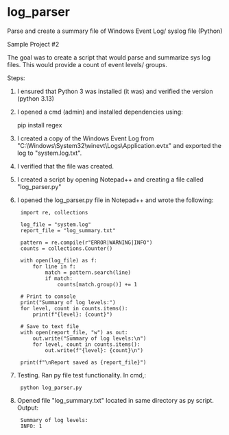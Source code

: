 # log_parser
Parse and create a summary file of Windows Event Log/ syslog file (Python)

Sample Project #2

The goal was to create a script that would parse and summarize sys log files. This would provide a count of event levels/ groups.

Steps:

1. I ensured that Python 3 was installed (it was) and verified the version (python 3.13)
2.  I opened a cmd (admin) and installed dependencies using:

	pip install regex

3. I created a copy of the Windows Event Log from "C:\Windows\System32\winevt\Logs\Application.evtx" and exported the log to "system.log.txt".
4. I verified that the file was created.
5. I created a script by opening Notepad++ and creating a file called "log_parser.py"
6. I opened the log_parser.py file in Notepad++ and wrote the following:

		import re, collections

		log_file = "system.log"
		report_file = "log_summary.txt"

		pattern = re.compile(r"ERROR|WARNING|INFO")
		counts = collections.Counter()

		with open(log_file) as f:
    		for line in f:
        		match = pattern.search(line)
        		if match:
           			counts[match.group()] += 1

		# Print to console
		print("Summary of log levels:")
		for level, count in counts.items():
    		print(f"{level}: {count}")

		# Save to text file
		with open(report_file, "w") as out:
    		out.write("Summary of log levels:\n")
    		for level, count in counts.items():
        		out.write(f"{level}: {count}\n")

		print(f"\nReport saved as {report_file}")


7. Testing. Ran py file test functionality. In cmd,:

		python log_parser.py

8. Opened file "log_summary.txt" located in same directory as py script. Output:

		Summary of log levels:
		INFO: 1

